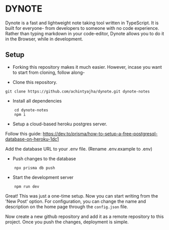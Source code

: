 # DYNOTE

Dynote is a fast and lightweight note taking tool written in TypeScript. It is built for everyone- from developers to someone with no code experience. Rather than typing markdown in your code-editor, Dynote allows you to do it in the Browser, while in development.

## Setup

- Forking this repository makes it much easier. However, incase you want to start from cloning, follow along-

- Clone this repository.

```shell
git clone https://github.com/achintyajha/dynote.git dynote-notes
```

- Install all dependencies

```shell
    cd dynote-notes
    npm i
```

- Setup a cloud-based heroku postgres server.

Follow this guide: <https://dev.to/prisma/how-to-setup-a-free-postgresql-database-on-heroku-1dc1>

Add the database URL to your .env file. (Rename .env.example to .env)

- Push changes to the database

```shell
    npx prisma db push
```

- Start the development server

```shell
    npm run dev
```

Great! This was just a one-time setup. Now you can start writing from the 'New Post' option. For configuration, you can change the name and description on the home page through the `config.json` file.

Now create a new github repository and add it as a remote repository to this project. Once you push the changes, deployment is simple.

